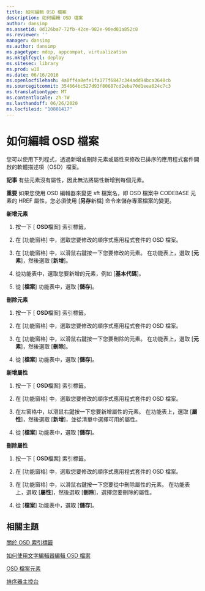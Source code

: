 ```yaml
---
title: 如何編輯 OSD 檔案
description: 如何編輯 OSD 檔案
author: dansimp
ms.assetid: 0d126ba7-72fb-42ce-982e-90ed01a852c8
ms.reviewer: ''
manager: dansimp
ms.author: dansimp
ms.pagetype: mdop, appcompat, virtualization
ms.mktglfcycl: deploy
ms.sitesec: library
ms.prod: w10
ms.date: 06/16/2016
ms.openlocfilehash: 4a0ff4a8efe1fa177f6847c344add94bca3648cb
ms.sourcegitcommit: 354664bc527d93f80687cd2eba70d1eea024c7c3
ms.translationtype: MT
ms.contentlocale: zh-TW
ms.lasthandoff: 06/26/2020
ms.locfileid: "10801417"
---
```

# 如何編輯 OSD 檔案


您可以使用下列程式，透過新增或刪除元素或屬性來修改已排序的應用程式套件開啟的軟體描述項（OSD）檔案。

**記事** 有些元素沒有屬性，因此無法將屬性新增到每個元素。

 

**重要** 如果您使用 OSD 編輯器來變更 sft 檔案名，即 OSD 檔案中 CODEBASE 元素的 HREF 屬性，您必須使用 [**另存**新檔] 命令來儲存專案檔案的變更。

 

**新增元素**

1.  按一下 [ **OSD**檔案] 索引標籤。

2.  在 [功能窗格] 中，選取您要修改的順序式應用程式套件的 OSD 檔案。

3.  在 [功能窗格] 中，以滑鼠右鍵按一下您要修改的元素。 在功能表上，選取 [**元素**]，然後選取 [**新增**]。

4.  從功能表中，選取您要新增的元素，例如 [**基本代碼**]。

5.  從 [**檔案**] 功能表中，選取 [**儲存**]。

**刪除元素**

1.  按一下 [ **OSD**檔案] 索引標籤。

2.  在 [功能窗格] 中，選取您要修改的順序式應用程式套件的 OSD 檔案。

3.  在 [功能窗格] 中，以滑鼠右鍵按一下您要刪除的元素。 在功能表上，選取 [**元素**]，然後選取 [**刪除**]。

4.  從 [**檔案**] 功能表中，選取 [**儲存**]。

**新增屬性**

1.  按一下 [ **OSD**檔案] 索引標籤。

2.  在 [功能窗格] 中，選取您要修改的順序式應用程式套件的 OSD 檔案。

3.  在左窗格中，以滑鼠右鍵按一下您要新增屬性的元素。 在功能表上，選取 [**屬性**]，然後選取 [**新增**]，並從清單中選擇可用的屬性。

4.  從 [**檔案**] 功能表中，選取 [**儲存**]。

**刪除屬性**

1.  按一下 [ **OSD**檔案] 索引標籤。

2.  在 [功能窗格] 中，選取您要修改的順序式應用程式套件的 OSD 檔案。

3.  在 [功能窗格] 中，以滑鼠右鍵按一下您要從中刪除屬性的元素。 在功能表上，選取 [**屬性**]，然後選取 [**刪除**]，選擇您要刪除的屬性。

4.  從 [**檔案**] 功能表中，選取 [**儲存**]。

## 相關主題


[關於 OSD 索引標籤](about-the-osd-tab.md)

[如何使用文字編輯器編輯 OSD 檔案](how-to-edit-an-osd-file-using-a-text-editor.md)

[OSD 檔案元素](osd-file-elements.md)

[排序器主控台](sequencer-console.md)

 

 





